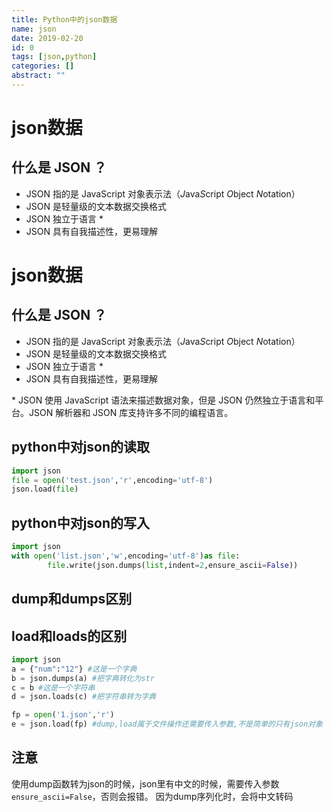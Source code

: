 ```yaml
---
title: Python中的json数据
name: json
date: 2019-02-20
id: 0
tags: [json,python]
categories: []
abstract: ""
---
```



# json数据

## 什么是 JSON ？

- JSON 指的是 JavaScript 对象表示法（*J*ava*S*cript *O*bject *N*otation）
- JSON 是轻量级的文本数据交换格式
- JSON 独立于语言 *
- JSON 具有自我描述性，更易理解
  
<!--more-->


# json数据

## 什么是 JSON ？

- JSON 指的是 JavaScript 对象表示法（*J*ava*S*cript *O*bject *N*otation）
- JSON 是轻量级的文本数据交换格式
- JSON 独立于语言 *
- JSON 具有自我描述性，更易理解
  <!--more-->

\* JSON 使用 JavaScript 语法来描述数据对象，但是 JSON 仍然独立于语言和平台。JSON 解析器和 JSON 库支持许多不同的编程语言。

## python中对json的读取

```python
import json
file = open('test.json','r',encoding='utf-8')
json.load(file)
```

## python中对json的写入

```python
import json
with open('list.json','w',encoding='utf-8')as file:
        file.write(json.dumps(list,indent=2,ensure_ascii=False))
```

## dump和dumps区别

## load和loads的区别

```python
import json
a = {"num":"12"} #这是一个字典
b = json.dumps(a) #把字典转化为str
c = b #这是一个字符串
d = json.loads(c) #把字符串转为字典

fp = open('1.json','r')
e = json.load(fp) #dump,load属于文件操作还需要传入参数,不是简单的只有json对象
```

## 注意

使用dump函数转为json的时候，json里有中文的时候，需要传入参数`ensure_ascii=False`，否则会报错。
因为dump序列化时，会将中文转码